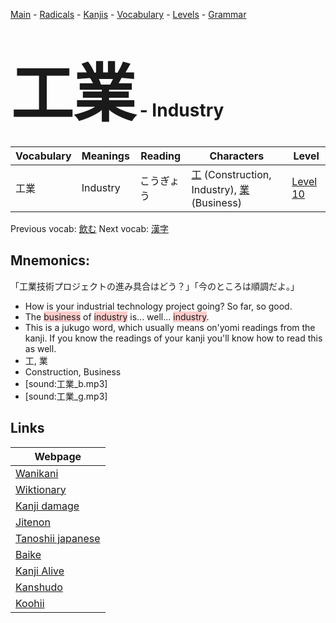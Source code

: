 <style> bigfont {font-size: 100px}</style>
[Main](../README.md) -
[Radicals](../radicals.md) -
[Kanjis](../kanjis.md) -
[Vocabulary](../vocabulary.md) -
[Levels](../levels.md) -
[Grammar](../grammar.md)
# <bigfont> 工業</bigfont> - Industry 

| Vocabulary | Meanings | Reading | Characters | Level |
| --- | --- | --- | --- | --- |
| 工業 | Industry | こうぎょう |  [工](../kanjis/工.md) (Construction, Industry), [業](../kanjis/業.md) (Business) | [Level 10](../levels/wk_level10.md) |

Previous vocab: [飲む](飲む.md) Next vocab: [漢字](漢字.md) 

## Mnemonics:
「工業技術プロジェクトの進み具合はどう？」「今のところは順調だよ。」
* How is your industrial technology project going?  So far, so good.
* The <span style="background-color:#ffcccb"> business</span> of <span style="background-color:#ffcccb"> industry</span> is... well... <span style="background-color:#ffcccb"> industry</span>.
* This is a jukugo word, which usually means on'yomi readings from the kanji. If you know the readings of your kanji you'll know how to read this as well.
* 工, 業
* Construction, Business
* [sound:工業_b.mp3]
* [sound:工業_g.mp3]


## Links 

| Webpage |
| --- |
| [Wanikani          ](https://www.wanikani.com/kanji/工業) |
| [Wiktionary        ](https://en.wiktionary.org/wiki/工業) |
| [Kanji damage      ](http://www.kanjidamage.com/kanji/search?utf8=✓&q=工業) |
| [Jitenon           ](https://jitenon.com/kanji/工業) |
| [Tanoshii japanese ](https://www.tanoshiijapanese.com/dictionary/kanji.cfm?k=工業) |
| [Baike             ](https://baike.baidu.com/item/工業) |
| [Kanji Alive       ](https://app.kanjialive.com/工業) |
| [Kanshudo          ](https://www.kanshudo.com/searchmn?q=工業) |
| [Koohii            ](https://kanji.koohii.com/study/kanji/工業) |
